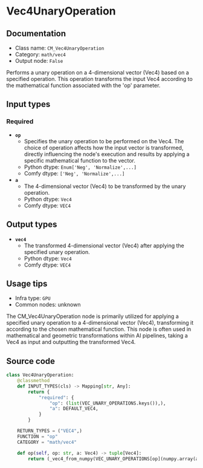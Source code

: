 # Vec4UnaryOperation
## Documentation
- Class name: `CM_Vec4UnaryOperation`
- Category: `math/vec4`
- Output node: `False`

Performs a unary operation on a 4-dimensional vector (Vec4) based on a specified operation. This operation transforms the input Vec4 according to the mathematical function associated with the 'op' parameter.
## Input types
### Required
- **`op`**
    - Specifies the unary operation to be performed on the Vec4. The choice of operation affects how the input vector is transformed, directly influencing the node's execution and results by applying a specific mathematical function to the vector.
    - Python dtype: `Enum['Neg', 'Normalize',...]`
    - Comfy dtype: `['Neg', 'Normalize',...]`
- **`a`**
    - The 4-dimensional vector (Vec4) to be transformed by the unary operation.
    - Python dtype: `Vec4`
    - Comfy dtype: `VEC4`
## Output types
- **`vec4`**
    - The transformed 4-dimensional vector (Vec4) after applying the specified unary operation.
    - Python dtype: `Vec4`
    - Comfy dtype: `VEC4`
## Usage tips
- Infra type: `GPU`
- Common nodes: unknown

The CM_Vec4UnaryOperation node is primarily utilized for applying a specified unary operation to a 4-dimensional vector (Vec4), transforming it according to the chosen mathematical function. This node is often used in mathematical and geometric transformations within AI pipelines, taking a Vec4 as input and outputting the transformed Vec4.
## Source code
```python
class Vec4UnaryOperation:
    @classmethod
    def INPUT_TYPES(cls) -> Mapping[str, Any]:
        return {
            "required": {
                "op": (list(VEC_UNARY_OPERATIONS.keys()),),
                "a": DEFAULT_VEC4,
            }
        }

    RETURN_TYPES = ("VEC4",)
    FUNCTION = "op"
    CATEGORY = "math/vec4"

    def op(self, op: str, a: Vec4) -> tuple[Vec4]:
        return (_vec4_from_numpy(VEC_UNARY_OPERATIONS[op](numpy.array(a))),)

```
